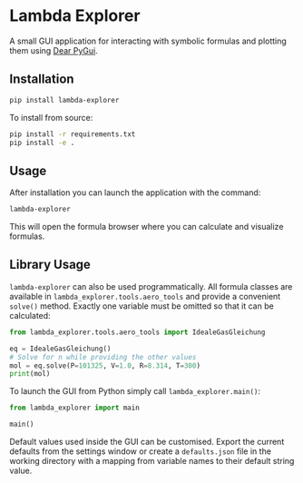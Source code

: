 # Lambda Explorer

A small GUI application for interacting with symbolic formulas and plotting them using [Dear PyGui](https://github.com/hoffstadt/dearpygui).

## Installation

```bash
pip install lambda-explorer
```

To install from source:

```bash
pip install -r requirements.txt
pip install -e .
```

## Usage

After installation you can launch the application with the command:

```bash
lambda-explorer
```

This will open the formula browser where you can calculate and visualize formulas.

## Library Usage

`lambda-explorer` can also be used programmatically. All formula classes are
available in `lambda_explorer.tools.aero_tools` and provide a convenient
`solve()` method. Exactly one variable must be omitted so that it can be
calculated:

```python
from lambda_explorer.tools.aero_tools import IdealeGasGleichung

eq = IdealeGasGleichung()
# Solve for n while providing the other values
mol = eq.solve(P=101325, V=1.0, R=8.314, T=300)
print(mol)
```

To launch the GUI from Python simply call `lambda_explorer.main()`:

```python
from lambda_explorer import main

main()
```

Default values used inside the GUI can be customised. Export the current
defaults from the settings window or create a `defaults.json` file in the
working directory with a mapping from variable names to their default string
value.
